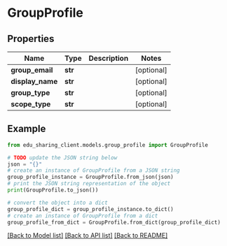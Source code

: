 # GroupProfile


## Properties

Name | Type | Description | Notes
------------ | ------------- | ------------- | -------------
**group_email** | **str** |  | [optional] 
**display_name** | **str** |  | [optional] 
**group_type** | **str** |  | [optional] 
**scope_type** | **str** |  | [optional] 

## Example

```python
from edu_sharing_client.models.group_profile import GroupProfile

# TODO update the JSON string below
json = "{}"
# create an instance of GroupProfile from a JSON string
group_profile_instance = GroupProfile.from_json(json)
# print the JSON string representation of the object
print(GroupProfile.to_json())

# convert the object into a dict
group_profile_dict = group_profile_instance.to_dict()
# create an instance of GroupProfile from a dict
group_profile_from_dict = GroupProfile.from_dict(group_profile_dict)
```
[[Back to Model list]](../README.md#documentation-for-models) [[Back to API list]](../README.md#documentation-for-api-endpoints) [[Back to README]](../README.md)


